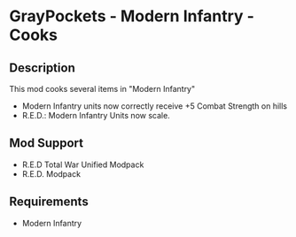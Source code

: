 # GrayPockets - Modern Infantry - Cooks

## Description

This mod cooks several items in "Modern Infantry"

* Modern Infantry units now correctly receive +5 Combat Strength on hills
* R.E.D.: Modern Infantry Units now scale.

## Mod Support

* R.E.D Total War Unified Modpack
* R.E.D. Modpack

## Requirements

* Modern Infantry
